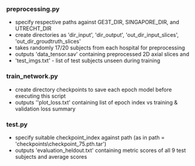 
### preprocessing.py
* specify respective paths against GE3T_DIR, SINGAPORE_DIR, and UTRECHT_DIR
* create directories as 'dir_input', 'dir_output', 'out_dir_input_slices', 'out_dir_groudtruth_slices'
* takes randomly 17/20 subjects from each hospital for preprocessing
* outputs 'data_tensor.sav' containing preprocessed 2D axial slices and 
* 'test_imgs.txt' - list of test subjects unseen during training

### train_network.py
* create directory checkpoints to save each epoch model before executing this script
* outputs ''plot_loss.txt' containing list of epoch index vs training & validation loss summary

### test.py
* specify suitable checkpoint_index against path (as in path = 'checkpoints\\checkpoint_75.pth.tar')
* outputs 'evaluation_heldout.txt' containing metric scores of all 9 test subjects and average scores
